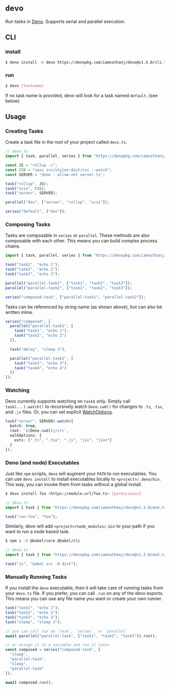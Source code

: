# `devo`

Run tasks in [Deno]. Supports serial and parallel execution.

## CLI

### install

```sh
$ deno install -A devo https://denopkg.com/iamnathanj/devo@v1.5.0/cli.ts
```

### run
```sh
$ devo [taskname]
```

If no task name is provided, devo will look for a task named `default`. (see below)

## Usage

### Creating Tasks

Create a task file in the root of your project called `devo.ts`.

```ts
// devo.ts
import { task, parallel, series } from "https://denopkg.com/iamnathanj/devo@v1.5.0/mod.ts";

const JS = "rollup -c";
const CSS = "sass src/styles:dist/css --watch";
const SERVER = "deno --allow-net server.ts";

task("rollup", JS);
task("scss", CSS);
task("server", SERVER);

parallel("dev", ["server", "rollup", "scss"]);

series("default", ["dev"]);
```

### Composing Tasks

Tasks are composable in `series` or `parallel`. These methods are also composable with each other. This means you can build complex process chains.

```ts
import { task, parallel, series } from "https://denopkg.com/iamnathanj/devo@v1.5.0/mod.ts";

task("task1", "echo 1");
task("task2", "echo 2");
task("task3", "echo 3");

parallel("parallel-task1", ["task1", "task2", "task3"]);
parallel("parallel-task2", ["task1", "task2", "task3"]);

series("composed-task", ["parallel-task1", "parallel-task2"]);
```

Tasks can be referenced by string name (as shown above), but can also be written inline.

```ts
series("composed", [
  parallel("parallel-task1", [
    task("task1", "echo 1"),
    task("task2", "echo 2")
  ]),

  task("delay", "sleep 3"),

  parallel("parallel-task2", [
    task("task3", "echo 3"),
    task("task4", "echo 4")
  ])
]);
```

### Watching

Devo currently supports watching on `task`s only. Simply call `task(...).watch()` to recursively watch `Deno.cwd()` for changes to `.ts`, `.tsx`, and `.js` files.
Or, you can set explicit [WatchOptions].

```ts
task("server", SERVER).watch({
  batch: true,
  root: `${Deno.cwd()}/src`,
  walkOptions: {
    exts: [".ts", ".tsx", ".js", "jsx", "json"]
  }
});
```

### Deno (and node) Executables

Just like `npm` scripts, `devo` will augment your `PATH` to run executables. You can use `devo install` to install executables locally to `<project>/.deno/bin`. This way, you can invoke them from tasks without a global install.

```sh
$ devo install foo <https://module.url/foo.ts> [permissions]
```

```ts
// devo.ts
import { task } from "https://denopkg.com/iamnathanj/devo@v1.5.0/mod.ts";

task("run-foo", "foo");
```

Similarly, devo will add `<project>/node_modules/.bin` to your path if you want to run a node based task.

```sh
$ npm i -D @babel/core @babel/cli
```

```ts
// devo.ts
import { task } from "https://denopkg.com/iamnathanj/devo@v1.5.0/mod.ts";

task("js", "babel src -d dist");
```

### Manually Running Tasks

If you install the `devo` executable, then it will take care of running tasks from your `devo.ts` file. If you prefer, you can call `.run` on any of the devo exports. This means you can use any file name you want or create your own runner.

```ts
task("task1", "echo 1");
task("task2", "echo 2");
task("task3", "echo 3");
task("sleep", "sleep 3");

// you can call run on `task`, `series`, or `parallel`
await parallel("parallel-task", ["task1", "task2", "task3"]).run();

// or assign it to a variable and run it later
const composed = series("composed-task", [
  "sleep",
  "parallel-task",
  "sleep",
  "parallel-task"
]);

await composed.run();
```

[Deno]: https://deno.land/
[WatchOptions]: https://github.com/iAmNathanJ/fs-poll#options
[fs-poll]: https://github.com/iAmNathanJ/fs-poll

